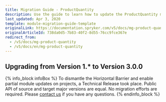 ```yaml
---
title: Migration Guide - ProductQuantity
description: Use the guide to learn how to update the ProductQuantity module.
last_updated: Apr 3, 2020
template: module-migration-guide-template
originalLink: https://documentation.spryker.com/v5/docs/mg-product-quantity
originalArticleId: 738da0d5-7b83-40f2-8d55-76cc9fce367e
redirect_from:
  - /v5/docs/mg-product-quantity
  - /v5/docs/en/mg-product-quantity
---
```


## Upgrading from Version 1.* to Version 3.0.0
{% info_block infoBox %}
To dismantle the Horizontal Barrier and enable partial module updates on projects, a Technical Release took place. Public API of source and target major versions are equal. No migration efforts are required. Please [contact us](https://spryker.com/en/support/) if you have any questions.
{% endinfo_block %}
